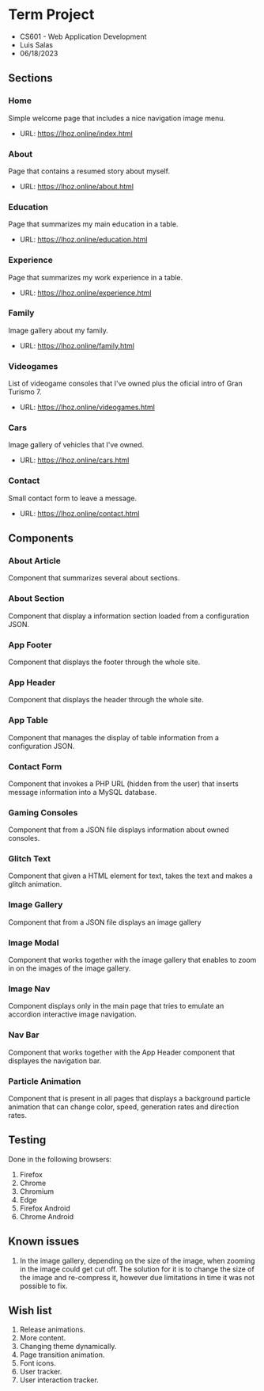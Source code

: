 # Term Project
- CS601 - Web Application Development
- Luis Salas
- 06/18/2023

## Sections
### Home

Simple welcome page that includes a nice navigation image menu.
- URL: https://lhoz.online/index.html
 
### About

Page that contains a resumed story about myself.
- URL: https://lhoz.online/about.html

### Education

Page that summarizes my main education in a table.
- URL: https://lhoz.online/education.html

### Experience

Page that summarizes my work experience in a table.
- URL: https://lhoz.online/experience.html

### Family

Image gallery about my family.
- URL: https://lhoz.online/family.html

### Videogames

List of videogame consoles that I've owned plus the oficial intro of Gran Turismo 7.
- URL: https://lhoz.online/videogames.html

### Cars

Image gallery of vehicles that I've owned.
- URL: https://lhoz.online/cars.html 

### Contact

Small contact form to leave a message.
- URL: https://lhoz.online/contact.html

## Components
### About Article

Component that summarizes several about sections.

### About Section

Component that display a information section loaded from a configuration JSON.

### App Footer

Component that displays the footer through the whole site.

### App Header

Component that displays the header through the whole site.

### App Table

Component that manages the display of table information from a configuration JSON.

### Contact Form

Component that invokes a PHP URL (hidden from the user) that inserts message information into a MySQL database.

### Gaming Consoles

Component that from a JSON file displays information about owned consoles.

### Glitch Text

Component that given a HTML element for text, takes the text and makes a glitch animation.

### Image Gallery

Component that from a JSON file displays an image gallery

### Image Modal

Component that works together with the image gallery that enables to zoom in on the images of the image gallery.

### Image Nav

Component displays only in the main page that tries to emulate an accordion interactive image navigation.

### Nav Bar

Component that works together with the App Header component that displayes the navigation bar.

### Particle Animation

Component that is present in all pages that displays a background particle animation that can change color, speed, generation rates and direction rates.

## Testing
Done in the following browsers:
1. Firefox
2. Chrome
3. Chromium
4. Edge
5. Firefox Android
6. Chrome Android

## Known issues
1. In the image gallery, depending on the size of the image, when zooming in the image could get cut off.  The solution for it is to change the size of the image and re-compress it, however due limitations in time it was not possible to fix.

## Wish list 
1. Release animations.
2. More content.
3. Changing theme dynamically.
4. Page transition animation.
5. Font icons.
6. User tracker.
7. User interaction tracker.
